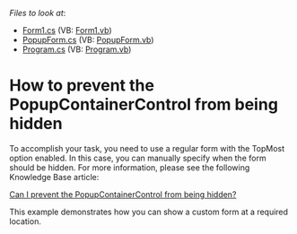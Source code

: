 <!-- default file list -->
*Files to look at*:

* [Form1.cs](./CS/WindowsApplication1/Form1.cs) (VB: [Form1.vb](./VB/WindowsApplication1/Form1.vb))
* [PopupForm.cs](./CS/WindowsApplication1/PopupForm.cs) (VB: [PopupForm.vb](./VB/WindowsApplication1/PopupForm.vb))
* [Program.cs](./CS/WindowsApplication1/Program.cs) (VB: [Program.vb](./VB/WindowsApplication1/Program.vb))
<!-- default file list end -->
# How to prevent the PopupContainerControl from being hidden


<p>To accomplish your task, you need to use a regular form with the TopMost option enabled. In this case, you can manually specify when the form should be hidden. For more information, please see the following Knowledge Base article:</p><p><a href="https://www.devexpress.com/Support/Center/p/A439">Can I prevent the PopupContainerControl from being hidden?</a></p><p>This example demonstrates how you can show a custom form at a required location.</p>

<br/>


